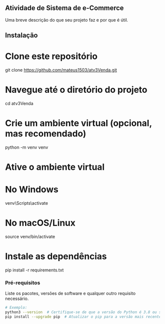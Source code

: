 ## Atividade de Sistema de e-Commerce

Uma breve descrição do que seu projeto faz e por que é útil.

## Instalação

# Clone este repositório
git clone https://github.com/mateus1503/atv3Venda.git

# Navegue até o diretório do projeto
cd atv3Venda

# Crie um ambiente virtual (opcional, mas recomendado)
python -m venv venv

# Ative o ambiente virtual
# No Windows
venv\Scripts\activate
# No macOS/Linux
source venv/bin/activate

# Instale as dependências
pip install -r requirements.txt


### Pré-requisitos

Liste os pacotes, versões de software e qualquer outro requisito necessário.

```bash
# Exemplo:
python3 --version  # Certifique-se de que a versão do Python é 3.8 ou superior
pip install --upgrade pip  # Atualizar o pip para a versão mais recente

